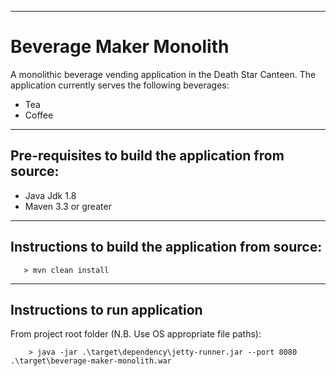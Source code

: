 ----------------------------
# Beverage Maker Monolith

A monolithic beverage vending application in the Death Star Canteen.
The application currently serves the following beverages:

- Tea
- Coffee

----------------------------
## Pre-requisites to build the application from source:
- Java Jdk 1.8
- Maven 3.3 or greater

----------------------------
## Instructions to build the application from source:

```
   > mvn clean install
```

----------------------------
## Instructions to run application

From project root folder (N.B. Use OS appropriate file paths):
```
    > java -jar .\target\dependency\jetty-runner.jar --port 8080 .\target\beverage-maker-monolith.war
```
